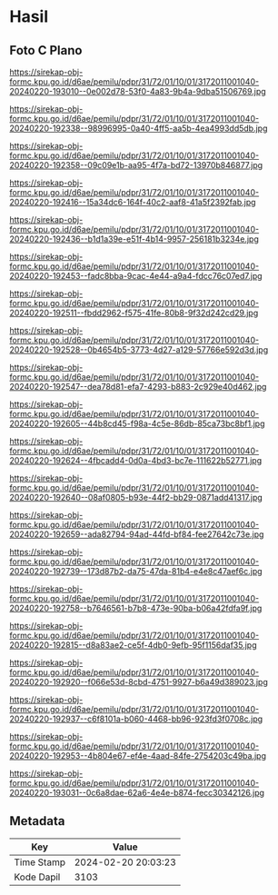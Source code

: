 # Hasil

## Foto C Plano

https://sirekap-obj-formc.kpu.go.id/d6ae/pemilu/pdpr/31/72/01/10/01/3172011001040-20240220-193010--0e002d78-53f0-4a83-9b4a-9dba51506769.jpg

https://sirekap-obj-formc.kpu.go.id/d6ae/pemilu/pdpr/31/72/01/10/01/3172011001040-20240220-192338--98996995-0a40-4ff5-aa5b-4ea4993dd5db.jpg

https://sirekap-obj-formc.kpu.go.id/d6ae/pemilu/pdpr/31/72/01/10/01/3172011001040-20240220-192358--09c09e1b-aa95-4f7a-bd72-13970b846877.jpg

https://sirekap-obj-formc.kpu.go.id/d6ae/pemilu/pdpr/31/72/01/10/01/3172011001040-20240220-192416--15a34dc6-164f-40c2-aaf8-41a5f2392fab.jpg

https://sirekap-obj-formc.kpu.go.id/d6ae/pemilu/pdpr/31/72/01/10/01/3172011001040-20240220-192436--b1d1a39e-e51f-4b14-9957-256181b3234e.jpg

https://sirekap-obj-formc.kpu.go.id/d6ae/pemilu/pdpr/31/72/01/10/01/3172011001040-20240220-192453--fadc8bba-9cac-4e44-a9a4-fdcc76c07ed7.jpg

https://sirekap-obj-formc.kpu.go.id/d6ae/pemilu/pdpr/31/72/01/10/01/3172011001040-20240220-192511--fbdd2962-f575-41fe-80b8-9f32d242cd29.jpg

https://sirekap-obj-formc.kpu.go.id/d6ae/pemilu/pdpr/31/72/01/10/01/3172011001040-20240220-192528--0b4654b5-3773-4d27-a129-57766e592d3d.jpg

https://sirekap-obj-formc.kpu.go.id/d6ae/pemilu/pdpr/31/72/01/10/01/3172011001040-20240220-192547--dea78d81-efa7-4293-b883-2c929e40d462.jpg

https://sirekap-obj-formc.kpu.go.id/d6ae/pemilu/pdpr/31/72/01/10/01/3172011001040-20240220-192605--44b8cd45-f98a-4c5e-86db-85ca73bc8bf1.jpg

https://sirekap-obj-formc.kpu.go.id/d6ae/pemilu/pdpr/31/72/01/10/01/3172011001040-20240220-192624--4fbcadd4-0d0a-4bd3-bc7e-111622b52771.jpg

https://sirekap-obj-formc.kpu.go.id/d6ae/pemilu/pdpr/31/72/01/10/01/3172011001040-20240220-192640--08af0805-b93e-44f2-bb29-0871add41317.jpg

https://sirekap-obj-formc.kpu.go.id/d6ae/pemilu/pdpr/31/72/01/10/01/3172011001040-20240220-192659--ada82794-94ad-44fd-bf84-fee27642c73e.jpg

https://sirekap-obj-formc.kpu.go.id/d6ae/pemilu/pdpr/31/72/01/10/01/3172011001040-20240220-192739--173d87b2-da75-47da-81b4-e4e8c47aef6c.jpg

https://sirekap-obj-formc.kpu.go.id/d6ae/pemilu/pdpr/31/72/01/10/01/3172011001040-20240220-192758--b7646561-b7b8-473e-90ba-b06a42fdfa9f.jpg

https://sirekap-obj-formc.kpu.go.id/d6ae/pemilu/pdpr/31/72/01/10/01/3172011001040-20240220-192815--d8a83ae2-ce5f-4db0-9efb-95f1156daf35.jpg

https://sirekap-obj-formc.kpu.go.id/d6ae/pemilu/pdpr/31/72/01/10/01/3172011001040-20240220-192920--f066e53d-8cbd-4751-9927-b6a49d389023.jpg

https://sirekap-obj-formc.kpu.go.id/d6ae/pemilu/pdpr/31/72/01/10/01/3172011001040-20240220-192937--c6f8101a-b060-4468-bb96-923fd3f0708c.jpg

https://sirekap-obj-formc.kpu.go.id/d6ae/pemilu/pdpr/31/72/01/10/01/3172011001040-20240220-192953--4b804e67-ef4e-4aad-84fe-2754203c49ba.jpg

https://sirekap-obj-formc.kpu.go.id/d6ae/pemilu/pdpr/31/72/01/10/01/3172011001040-20240220-193031--0c6a8dae-62a6-4e4e-b874-fecc30342126.jpg


## Metadata

| Key        | Value               |
| ---------- | ------------------- |
| Time Stamp | 2024-02-20 20:03:23 |
| Kode Dapil | 3103                |



